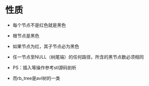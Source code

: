 # 性质

- 每个节点不是红色就是黑色
- 根节点是黑色
- 如果节点为红，其子节点必为黑色
- 任一节点至NULL（树尾端）的任何路径，所含的黑节点数必须相同



- PS：插入等操作参考stl源码剖析



- 而rb_tree是avl树的一类